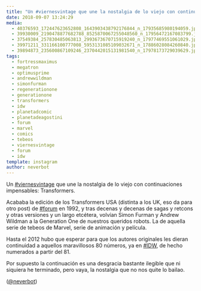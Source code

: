 ```yaml
---
title: "Un #viernesvintage que une la nostalgia de lo viejo con continuaciones impensables: Transformers"
date: 2018-09-07 13:24:29
media: 
  - 40376593_172447623652808_1643903438792176844_n_17935685980194059.jpg
  - 39930009_2190478877682788_8525870067255048560_n_17956472167083799.jpg
  - 37549384_257830485063813_2993673670715919240_n_17977469551061029.jpg
  - 39971211_331166100777008_5953131085109032671_n_17886028084260840.jpg
  - 39894873_235600867109246_2370442015131981540_n_17978173729039629.jpg
tags: 
  - fortressmaximus
  - megatron
  - optimusprime
  - andrewwildman
  - simonfurman
  - regenerationone
  - generationone
  - transformers
  - idw
  - planetadcomic
  - planetadeagostini
  - forum
  - marvel
  - comics
  - tebeos
  - viernesvintage
  - forum
  - idw
template: instagram
author: neverbot
---
```


Un [#viernesvintage](/tags/viernesvintage) que une la nostalgia de lo viejo con continuaciones impensables: Transformers.


Acababa la edición de los Transformers USA (distinta a los UK, eso da para otro post) de [#forum](/tags/forum) en 1992, y tras decenas y decenas de sagas y retcons y otras versiones y un largo etcétera, volvían Simon Furman y Andrew Wildman a la Generation One de nuestros queridos robots. La de aquella serie de tebeos de Marvel, serie de animación y película.


Hasta el 2012 hubo que esperar para que los autores originales les dieran continuidad a aquellos maravillosos 80 números, ya en [#IDW](/tags/idw), de hecho numerados a partir del 81.


Por supuesto la continuación es una desgracia bastante ilegible que ni siquiera he terminado, pero vaya, la nostalgia que no nos quite lo bailao.


([@neverbot](https://instagram.com/neverbot))



